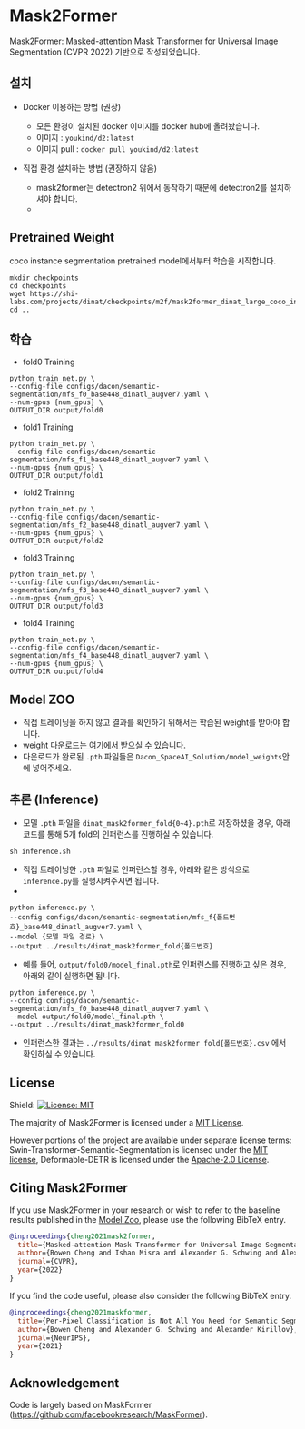 # Mask2Former
Mask2Former: Masked-attention Mask Transformer for Universal Image Segmentation (CVPR 2022) 기반으로 작성되었습니다.

## 설치

- Docker 이용하는 방법 (권장)
  - 모든 환경이 설치된 docker 이미지를 docker hub에 올려놨습니다.
  - 이미지 : `youkind/d2:latest`
  - 이미지 pull : `docker pull youkind/d2:latest`

- 직접 환경 설치하는 방법 (권장하지 않음)
  - mask2former는 detectron2 위에서 동작하기 때문에 detectron2를 설치하셔야 합니다.
  - 

## Pretrained Weight
coco instance segmentation pretrained model에서부터 학습을 시작합니다.
```
mkdir checkpoints
cd checkpoints
wget https://shi-labs.com/projects/dinat/checkpoints/m2f/mask2former_dinat_large_coco_instance.pth
cd ..
```

## 학습

- fold0 Training
```
python train_net.py \
--config-file configs/dacon/semantic-segmentation/mfs_f0_base448_dinatl_augver7.yaml \
--num-gpus {num_gpus} \
OUTPUT_DIR output/fold0
```
- fold1 Training
```
python train_net.py \
--config-file configs/dacon/semantic-segmentation/mfs_f1_base448_dinatl_augver7.yaml \
--num-gpus {num_gpus} \
OUTPUT_DIR output/fold1
```
- fold2 Training
```
python train_net.py \
--config-file configs/dacon/semantic-segmentation/mfs_f2_base448_dinatl_augver7.yaml \
--num-gpus {num_gpus} \
OUTPUT_DIR output/fold2
```
- fold3 Training
```
python train_net.py \
--config-file configs/dacon/semantic-segmentation/mfs_f3_base448_dinatl_augver7.yaml \
--num-gpus {num_gpus} \
OUTPUT_DIR output/fold3
```
- fold4 Training
```
python train_net.py \
--config-file configs/dacon/semantic-segmentation/mfs_f4_base448_dinatl_augver7.yaml \
--num-gpus {num_gpus} \
OUTPUT_DIR output/fold4
```


## Model ZOO
- 직접 트레이닝을 하지 않고 결과를 확인하기 위해서는 학습된 weight를 받아야 합니다.
- [weight 다운로드는 여기에서 받으실 수 있습니다.](https://yonsei-my.sharepoint.com/personal/youkind_o365_yonsei_ac_kr/_layouts/15/onedrive.aspx?id=%2Fpersonal%2Fyoukind%5Fo365%5Fyonsei%5Fac%5Fkr%2FDocuments%2Fspaceai%2Fmodel%5Fweights&view=0)
- 다운로드가 완료된 `.pth` 파일들은 `Dacon_SpaceAI_Solution/model_weights`안에 넣어주세요.
  
## 추론 (Inference)

- 모델 `.pth` 파일을 `dinat_mask2former_fold{0~4}.pth`로 저장하셨을 경우, 아래 코드를 통해 5개 fold의 인퍼런스를 진행하실 수 있습니다.

```
sh inference.sh
``` 

- 직접 트레이닝한 `.pth` 파일로 인퍼런스할 경우, 아래와 같은 방식으로 `inference.py`를 실행시켜주시면 됩니다.
- 
```
python inference.py \
--config configs/dacon/semantic-segmentation/mfs_f{폴드번호}_base448_dinatl_augver7.yaml \
--model {모델 파일 경로} \
--output ../results/dinat_mask2former_fold{폴드번호}
``` 

- 예를 들어, `output/fold0/model_final.pth`로 인퍼런스를 진행하고 싶은 경우, 아래와 같이 실행하면 됩니다.
```
python inference.py \
--config configs/dacon/semantic-segmentation/mfs_f0_base448_dinatl_augver7.yaml \
--model output/fold0/model_final.pth \
--output ../results/dinat_mask2former_fold0
``` 

- 인퍼런스한 결과는 `../results/dinat_mask2former_fold{폴드번호}.csv` 에서 확인하실 수 있습니다.

## License

Shield: [![License: MIT](https://img.shields.io/badge/License-MIT-yellow.svg)](https://opensource.org/licenses/MIT)

The majority of Mask2Former is licensed under a [MIT License](LICENSE).


However portions of the project are available under separate license terms: Swin-Transformer-Semantic-Segmentation is licensed under the [MIT license](https://github.com/SwinTransformer/Swin-Transformer-Semantic-Segmentation/blob/main/LICENSE), Deformable-DETR is licensed under the [Apache-2.0 License](https://github.com/fundamentalvision/Deformable-DETR/blob/main/LICENSE).

## <a name="CitingMask2Former"></a>Citing Mask2Former

If you use Mask2Former in your research or wish to refer to the baseline results published in the [Model Zoo](MODEL_ZOO.md), please use the following BibTeX entry.

```BibTeX
@inproceedings{cheng2021mask2former,
  title={Masked-attention Mask Transformer for Universal Image Segmentation},
  author={Bowen Cheng and Ishan Misra and Alexander G. Schwing and Alexander Kirillov and Rohit Girdhar},
  journal={CVPR},
  year={2022}
}
```

If you find the code useful, please also consider the following BibTeX entry.

```BibTeX
@inproceedings{cheng2021maskformer,
  title={Per-Pixel Classification is Not All You Need for Semantic Segmentation},
  author={Bowen Cheng and Alexander G. Schwing and Alexander Kirillov},
  journal={NeurIPS},
  year={2021}
}
```

## Acknowledgement

Code is largely based on MaskFormer (https://github.com/facebookresearch/MaskFormer).
